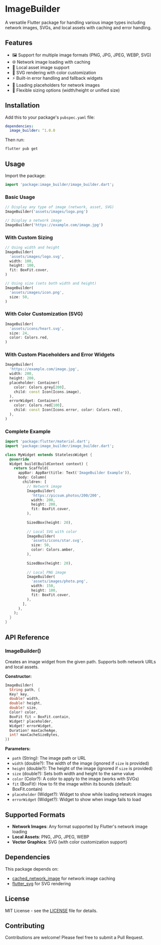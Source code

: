 # ImageBuilder

A versatile Flutter package for handling various image types including network images, SVGs, and local assets with caching and error handling.

## Features

- 🖼️ Support for multiple image formats (PNG, JPG, JPEG, WEBP, SVG)
- 🌐 Network image loading with caching
- 📱 Local asset image support
- 🎨 SVG rendering with color customization
- ⚡ Built-in error handling and fallback widgets
- 🔄 Loading placeholders for network images
- 📏 Flexible sizing options (width/height or unified size)

## Installation

Add this to your package's `pubspec.yaml` file:

```yaml
dependencies:
  image_builder: ^1.0.0
```

Then run:

```bash
flutter pub get
```

## Usage

Import the package:

```dart
import 'package:image_builder/image_builder.dart';
```

### Basic Usage

```dart
// Display any type of image (network, asset, SVG)
ImageBuilder('assets/images/logo.png')

// Display a network image  
ImageBuilder('https://example.com/image.jpg')
```

### With Custom Sizing

```dart
// Using width and height
ImageBuilder(
  'assets/images/logo.svg',
  width: 100,
  height: 100,
  fit: BoxFit.cover,
)

// Using size (sets both width and height)
ImageBuilder(
  'assets/images/icon.png',
  size: 50,
)
```

### With Color Customization (SVG)

```dart
ImageBuilder(
  'assets/icons/heart.svg',
  size: 24,
  color: Colors.red,
)
```

### With Custom Placeholders and Error Widgets

```dart
ImageBuilder(
  'https://example.com/image.jpg',
  width: 200,
  height: 200,
  placeholder: Container(
    color: Colors.grey[200],
    child: const Icon(Icons.image),
  ),
  errorWidget: Container(
    color: Colors.red[100],
    child: const Icon(Icons.error, color: Colors.red),
  ),
)
```

### Complete Example

```dart
import 'package:flutter/material.dart';
import 'package:image_builder/image_builder.dart';

class MyWidget extends StatelessWidget {
  @override
  Widget build(BuildContext context) {
    return Scaffold(
      appBar: AppBar(title: Text('ImageBuilder Example')),
      body: Column(
        children: [
          // Network image
          ImageBuilder(
            'https://picsum.photos/200/200',
            width: 200,
            height: 200,
            fit: BoxFit.cover,
          ),
          
          SizedBox(height: 20),
          
          // Local SVG with color
          ImageBuilder(
            'assets/icons/star.svg',
            size: 50,
            color: Colors.amber,
          ),
          
          SizedBox(height: 20),
          
          // Local PNG image
          ImageBuilder(
            'assets/images/photo.png',
            width: 150,
            height: 100,
            fit: BoxFit.cover,
          ),
        ],
      ),
    );
  }
}
```

## API Reference

### ImageBuilder()

Creates an image widget from the given path. Supports both network URLs and local assets.

**Constructor:**
```dart
ImageBuilder(
  String path, {
  Key? key,
  double? width,
  double? height,
  double? size,
  Color? color,
  BoxFit fit = BoxFit.contain,
  Widget? placeholder,
  Widget? errorWidget,
  Duration? maxCacheAge,
  int? maxCacheSizeBytes,
})
```

**Parameters:**
- `path` (String): The image path or URL
- `width` (double?): The width of the image (ignored if `size` is provided)
- `height` (double?): The height of the image (ignored if `size` is provided)
- `size` (double?): Sets both width and height to the same value
- `color` (Color?): A color to apply to the image (works with SVGs)
- `fit` (BoxFit): How to fit the image within its bounds (default: BoxFit.contain)
- `placeholder` (Widget?): Widget to show while loading network images
- `errorWidget` (Widget?): Widget to show when image fails to load

## Supported Formats

- **Network Images**: Any format supported by Flutter's network image loading
- **Local Assets**: PNG, JPG, JPEG, WEBP
- **Vector Graphics**: SVG (with color customization support)

## Dependencies

This package depends on:
- [cached_network_image](https://pub.dev/packages/cached_network_image) for network image caching
- [flutter_svg](https://pub.dev/packages/flutter_svg) for SVG rendering

## License

MIT License - see the [LICENSE](LICENSE) file for details.

## Contributing

Contributions are welcome! Please feel free to submit a Pull Request.
